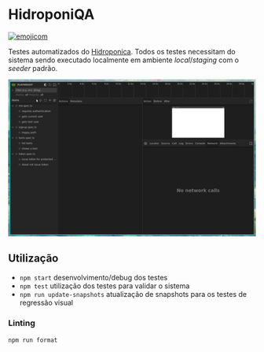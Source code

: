 # HidroponiQA

[![emojicom](https://img.shields.io/badge/emojicom-%F0%9F%90%9B%20%F0%9F%86%95%20%F0%9F%92%AF%20%F0%9F%91%AE%20%F0%9F%86%98%20%F0%9F%92%A4-%23fff)](http://neni.dev/emojicom)

Testes automatizados do [Hidroponica](https://github.com/nenitf/hidroponica). Todos os testes necessitam do sistema sendo executado localmente em ambiente *local*/*staging* com o *seeder* padrão.

![NPM start](./docs/peek.gif)

## Utilização

- `npm start` desenvolvimento/debug dos testes 
- `npm test` utilização dos testes para validar o sistema
- `npm run update-snapshots` atualização de snapshots para os testes de regressão visual

### Linting

```sh
npm run format
```
